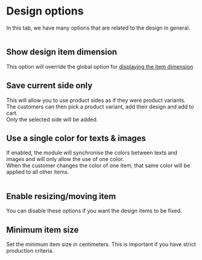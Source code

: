 # Design options

In this tab, we have many options that are related to the design in general.

<img srcset="/productdesigner/images/design-options.jpg 2x" class="border">

## Show design item dimension

This option will override the global option
for [displaying the item dimension](/productdesigner/03-configuration/design-options.md#show-design-items-dimensions)

## Save current side only

This will allow you to use product sides as if they were product variants.  
The customers can then pick a product variant, add their design and add to cart.  
Only the selected side will be added.

## Use a single color for texts & images

If enabled, the module will synchronise the colors between texts and images and will only allow the
use of one color.  
When the customer changes the color of one item, that same color will be applied to all other items.

<img srcset="/productdesigner/images/single-color.jpg 2x" class="border">

## Enable resizing/moving item

You can disable these options if you want the design items to be fixed.

## Minimum item size

Set the minimum item size in centimeters. This is important if you have strict production criteria.
